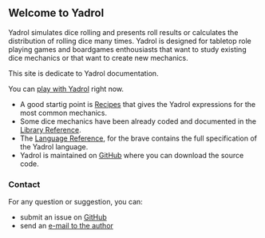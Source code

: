 
## Welcome to Yadrol

Yadrol simulates dice rolling and presents roll results or
calculates the distribution of rolling dice many times.
Yadrol is designed for tabletop role playing games and boardgames
enthousiasts that want to study existing dice mechanics or
that want to create new mechanics.

This site is dedicate to Yadrol documentation.

You can [play with Yadrol](http://yadrol-phatonin.rhcloud.com) right now.

* A good startig point is [Recipes](Recipes) that gives the Yadrol expressions for the most common mechanics.
* Some dice mechanics have been already coded and documented in the [Library Reference](LibraryReference).
* The [Language Reference](LanguageReference), for the brave contains the full specification of the Yadrol language.
* Yadrol is maintained on [GitHub](http://github.com/phatonin/yadrol) where you can download the source code.


### Contact

For any question or suggestion, you can:

* submit an issue on [GitHub](http://github.com/phatonin/yadrol/issues)
* send an [e-mail to the author](mailto:phatonin@gmail.com)
